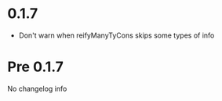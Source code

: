 # 0.1.7

* Don't warn when reifyManyTyCons skips some types of info

# Pre 0.1.7

No changelog info
